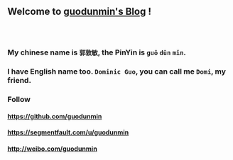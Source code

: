 ## Welcome to [guodunmin's Blog](http://guodunmin.com/) ! 

### 　
### My chinese name is `郭敦敏`, the PinYin is `guō` `dūn` `mǐn`. 

### I have English name too. `Dominic Guo`, you can call me `Domi`, my friend.  

### Follow 
#### https://github.com/guodunmin
#### https://segmentfault.com/u/guodunmin
#### http://weibo.com/guodunmin